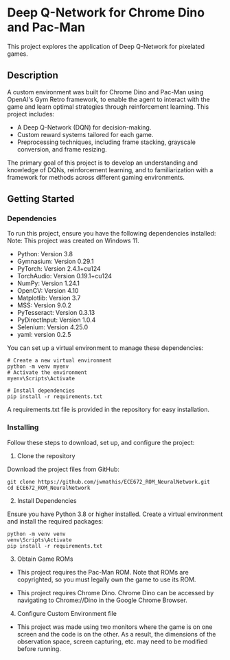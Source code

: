 # Deep Q-Network for Chrome Dino and Pac-Man

This project explores the application of Deep Q-Network for pixelated games.

## Description

A custom environment was built for Chrome Dino and Pac-Man using OpenAI's Gym Retro framework, to enable
the agent to interact with the game and learn optimal strategies through reinforcement learning. This project
includes: 
* A Deep Q-Network (DQN) for decision-making.
* Custom reward systems tailored for each game.
* Preprocessing techniques, including frame stacking, grayscale conversion, and frame resizing.

The primary goal of this project is to develop an understanding and knowledge of DQNs, reinforcement learning, and to familiarization
with a framework for methods across different gaming environments.

## Getting Started

### Dependencies
To run this project, ensure you have the following dependencies installed:
Note: This project was created on Windows 11.
* Python: Version 3.8
* Gymnasium: Version 0.29.1
* PyTorch: Version 2.4.1+cu124
* TorchAudio: Version 0.19.1+cu124
* NumPy: Version 1.24.1
* OpenCV: Version 4.10
* Matplotlib: Version 3.7
* MSS: Version 9.0.2
* PyTesseract: Version 0.3.13
* PyDirectInput: Version 1.0.4
* Selenium: Version 4.25.0
* yaml: version 0.2.5

You can set up a virtual environment to manage these dependencies:
```
# Create a new virtual environment
python -m venv myenv
# Activate the environment
myenv\Scripts\Activate

# Install dependencies
pip install -r requirements.txt
```
A requirements.txt file is provided in the repository for easy installation.

### Installing
Follow these steps to download, set up, and configure the project:

1. Clone the repository

Download the project files from GitHub:
```
git clone https://github.com/jwmathis/ECE672_ROM_NeuralNetwork.git
cd ECE672_ROM_NeuralNetwork
```

2. Install Dependencies

Ensure you have Python 3.8 or higher installed. Create a virtual environment and install the required packages:
```
python -m venv venv
venv\Scripts\Activate
pip install -r requirements.txt
```

3. Obtain Game ROMs

* This project requires the Pac-Man ROM. Note that ROMs are copyrighted, so you must legally own the game to use 
its ROM. 

* This project requires Chrome Dino. Chrome Dino can be accessed by navigating to Chrome://Dino in the Google Chrome Browser.

4. Configure Custom Environment file

* This project was made using two monitors where the game is on one screen and the code is on the other. As a result, the dimensions of the
  observation space, screen capturing, etc. may need to be modified before running.

